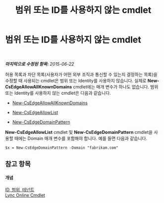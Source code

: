 ﻿---
title: 범위 또는 ID를 사용하지 않는 cmdlet
TOCTitle: 범위 또는 ID를 사용하지 않는 cmdlet
ms:assetid: 9c50c732-3c64-4b6a-96fd-8f528eb739ce
ms:mtpsurl: https://technet.microsoft.com/ko-kr/library/Dn362824(v=OCS.15)
ms:contentKeyID: 56270278
ms.date: 08/24/2015
mtps_version: v=OCS.15
ms.translationtype: HT
---

# 범위 또는 ID를 사용하지 않는 cmdlet

 

_**마지막으로 수정된 항목:** 2015-06-22_

허용 목록과 차단 목록(사용자가 어떤 외부 조직과 통신할 수 있는지 결정하는 목록)을 수정할 때 사용되는 cmdlet은 범위 또는 Identity를 사용하지 않습니다. 실제로 **New-CsEdgeAllowAllKnownDomains** cmdlet에는 매개 변수가 하나도 없습니다. 범위 또는 Identity를 사용하지 않는 cmdlet은 다음과 같습니다.

  - [New-CsEdgeAllowAllKnownDomains](https://docs.microsoft.com/powershell/module/skype/New-CsEdgeAllowAllKnownDomains)

  - [New-CsEdgeAllowList](https://docs.microsoft.com/powershell/module/skype/New-CsEdgeAllowList)

  - [New-CsEdgeDomainPattern](https://docs.microsoft.com/powershell/module/skype/New-CsEdgeDomainPattern)

**New-CsEdgeAllowList** cmdlet 및 **New-CsEdgeDomainPattern** cmdlet을 사용할 때에는 Domain 매개 변수를 포함해야 합니다. 예를 들면 다음과 같습니다.

    $x = New-CsEdgeDomainPattern -Domain "fabrikam.com"

## 참고 항목

#### 개념

[ID, 범위, 테넌트](identities-scopes-and-tenants-in-skype-for-business-online.md)  
[Lync Online Cmdlet](the-skype-for-business-online-cmdlets.md)

